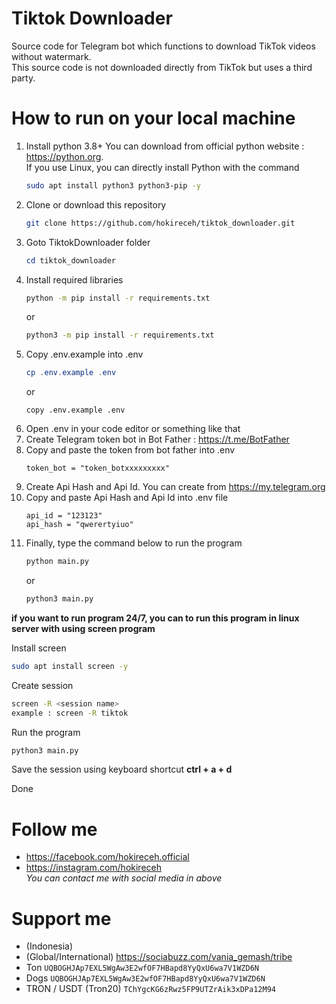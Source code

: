 # Tiktok Downloader

Source code for Telegram bot which functions to download TikTok videos without watermark.<br/>
This source code is not downloaded directly from TikTok but uses a third party.

# How to run on your local machine

1. Install python 3.8+
   You can download from official python website : https://python.org. <br />
   If you use Linux, you can directly install Python with the command
   ```bash
   sudo apt install python3 python3-pip -y
   ```
2. Clone or download this repository
   ```bash
   git clone https://github.com/hokireceh/tiktok_downloader.git
   ```
3. Goto TiktokDownloader folder<br/>
   ```powershell
   cd tiktok_downloader
   ```
4. Install required libraries <br />
   ```bash
   python -m pip install -r requirements.txt
   ```
   or
   ```bash
   python3 -m pip install -r requirements.txt
   ```
5. Copy .env.example into .env
   ```powershell
   cp .env.example .env
   ```
   or
   ```
   copy .env.example .env
   ```
6. Open .env in your code editor or something like that
7. Create Telegram token bot in Bot Father : https://t.me/BotFather
8. Copy and paste the token from bot father into .env
   ```env
   token_bot = "token_botxxxxxxxxx"
   ```
9. Create Api Hash and Api Id. You can create from https://my.telegram.org
10. Copy and paste Api Hash and Api Id into .env file
    ```env
    api_id = "123123"
    api_hash = "qwerertyiuo"
    ```
11. Finally, type the command below to run the program
    ```bash
    python main.py
    ```
    or
    ```bash
    python3 main.py
    ```
**if you want to run program 24/7, you can to run this program in linux server with using screen program**

Install screen
```bash
sudo apt install screen -y
```
Create session
```bash
screen -R <session name>
example : screen -R tiktok
```
Run the program 
```bash
python3 main.py
```
Save the session using keyboard shortcut **ctrl + a + d**

Done
# Follow me
* https://facebook.com/hokireceh.official
* https://instagram.com/hokireceh <br />
  *You can contact me with social media in above*
# Support me

* (Indonesia) 
* (Global/International) https://sociabuzz.com/vania_gemash/tribe
* Ton ```UQBOGHJAp7EXL5WgAw3E2wfOF7HBapd8YyQxU6wa7V1WZD6N```
* Dogs ```UQBOGHJAp7EXL5WgAw3E2wfOF7HBapd8YyQxU6wa7V1WZD6N```
* TRON / USDT (Tron20) ```TChYgcKG6zRwz5FP9UTZrAik3xDPa12M94```
